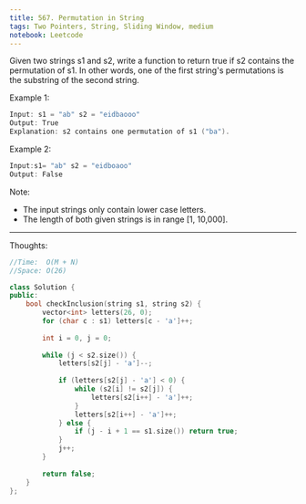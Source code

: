 ```yaml
---
title: 567. Permutation in String
tags: Two Pointers, String, Sliding Window, medium
notebook: Leetcode
---
```


Given two strings s1 and s2, write a function to return true if s2 contains the permutation of s1. In other words, one of the first string's permutations is the substring of the second string.

Example 1:
```c++
Input: s1 = "ab" s2 = "eidbaooo"
Output: True
Explanation: s2 contains one permutation of s1 ("ba").
```

Example 2:
```c++
Input:s1= "ab" s2 = "eidboaoo"
Output: False
```
Note:

- The input strings only contain lower case letters.
- The length of both given strings is in range [1, 10,000].

----------
Thoughts:

```c++
//Time:  O(M + N)
//Space: O(26)

class Solution {
public:
    bool checkInclusion(string s1, string s2) {
        vector<int> letters(26, 0);
        for (char c : s1) letters[c - 'a']++;
        
        int i = 0, j = 0;
        
        while (j < s2.size()) {
            letters[s2[j] - 'a']--;
            
            if (letters[s2[j] - 'a'] < 0) {
                while (s2[i] != s2[j]) {
                    letters[s2[i++] - 'a']++;
                }
                letters[s2[i++] - 'a']++;
            } else {
                if (j - i + 1 == s1.size()) return true;
            } 
            j++;
        }
        
        return false;
    }
};
```